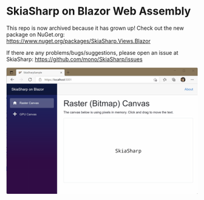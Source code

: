 # SkiaSharp on  Blazor Web Assembly

This repo is now archived because it has grown up! Check out the new package on NuGet.org: https://www.nuget.org/packages/SkiaSharp.Views.Blazor

If there are any problems/bugs/suggestions, please open an issue at SkiaSharp: https://github.com/mono/SkiaSharp/issues

![A cool drawing](SkiaSharp.gif)
